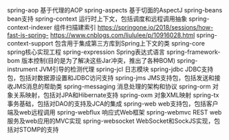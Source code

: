 spring-aop              基于代理的AOP
spring-aspects          基于切面的AspectJ
spring-beans            bean支持
spring-context          运行时上下文，包括调度和远程调用抽象
spring-context-indexer  组件扫描建索引  https://springone.io/2018/sessions/how-fast-is-spring-
https://www.cnblogs.com/liululee/p/10916028.html
spring-context-support  包含用于集成第三方库到Spring上下文的类
spring-core             spring核心实现工程
spring-expression       Spring表达式语言
spring-framework-bom    版本控制(目的是为了解决这些Jar冲突，推出了各种BOM)
spring-instrument       JVM引导的检测代理
spring-jcl              日志模块
spring-jdbc             JDBC支持包，包括对数据源设置和JDBC访问支持
spring-jms              JMS支持包，包括发送和接收JMS消息的帮助类
spring-messaging        消息处理的架构和协议
spring-orm              对象关系映射，包括对JPA和Hibernate支持
spring-oxm              对象XML映射
spring-tx               事务基础，包括对DAO的支持及JCA的集成
spring-web              web支持包，包括客户端及web远程调用
spring-webflux          响应式Web框架
spring-webmvc           REST web服务及web应用的MVC实现
spring-websocket        WebSocket和SockJS实现，包括对STOMP的支持
